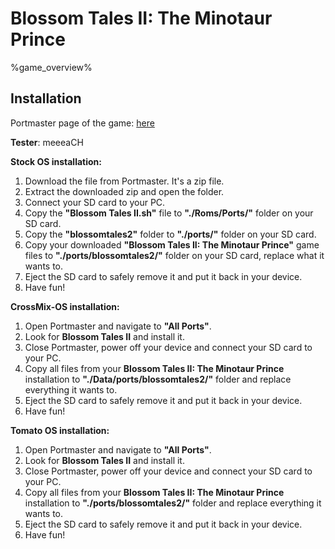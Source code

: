 # Blossom Tales II: The Minotaur Prince

%game_overview%

## Installation

Portmaster page of the game: [here](https://portmaster.games/detail.html?name=blossomtales2)

**Tester**: meeeaCH

**Stock OS installation:**
1. Download the file from Portmaster. It's a zip file.
2. Extract the downloaded zip and open the folder.
3. Connect your SD card to your PC.
4. Copy the **"Blossom Tales II.sh"** file to **"./Roms/Ports/"** folder on your SD card.
5. Copy the **"blossomtales2"** folder to **"./ports/"** folder on your SD card.
6. Copy your downloaded **"Blossom Tales II: The Minotaur Prince"** game files to **"./ports/blossomtales2/"** folder on your SD card, replace what it wants to.
7. Eject the SD card to safely remove it and put it back in your device.
8. Have fun!

**CrossMix-OS installation:**
1. Open Portmaster and navigate to **"All Ports"**.
2. Look for **Blossom Tales II** and install it.
3. Close Portmaster, power off your device and connect your SD card to your PC.
4. Copy all files from your **Blossom Tales II: The Minotaur Prince** installation to **"./Data/ports/blossomtales2/"** folder and replace everything it wants to.
5. Eject the SD card to safely remove it and put it back in your device.
6. Have fun!

**Tomato OS installation:**
1. Open Portmaster and navigate to **"All Ports"**.
2. Look for **Blossom Tales II** and install it.
3. Close Portmaster, power off your device and connect your SD card to your PC.
4. Copy all files from your **Blossom Tales II: The Minotaur Prince** installation to **"./ports/blossomtales2/"** folder and replace everything it wants to.
5. Eject the SD card to safely remove it and put it back in your device.
6. Have fun!